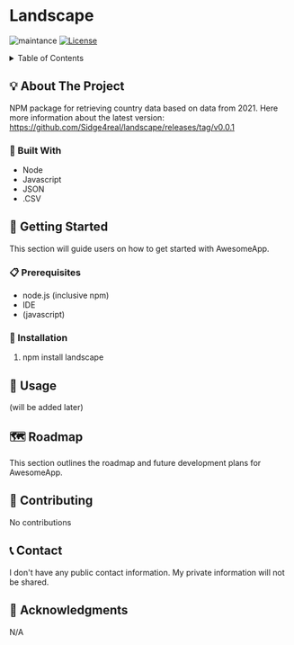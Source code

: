 # Landscape
![maintance](https://img.shields.io/badge/Maintained%3F-no-red.svg)
[![License](https://img.shields.io/badge/license-MIT-blue.svg)](https://opensource.org/licenses/MIT)

<!-- TABLE OF CONTENTS -->
<details>
  <summary>Table of Contents</summary>
  <ol>
    <li>
      <a href="#about-the-project">💡 About The Project</a>
      <ul>
        <li><a href="#built-with">🧰 Built With</a></li>
      </ul>
    </li>
    <li>
      <a href="#getting-started">🚀 Getting Started</a>
      <ul>
        <li><a href="#prerequisites">📋 Prerequisites</a></li>
        <li><a href="#installation">🔧 Installation</a></li>
      </ul>
    </li>
    <li><a href="#usage">📝 Usage</a></li>
    <li><a href="#roadmap">🗺️ Roadmap</a></li>
    <li><a href="#contributing">🤝 Contributing</a></li>
    <li><a href="#contact">📞 Contact</a></li>
    <li><a href="#acknowledgments">🙏 Acknowledgments</a></li>
  </ol>
</details>

## 💡 About The Project
<!-- Add a description of your project here -->
NPM package for retrieving country data based on data from 2021.
Here more information about the latest version: https://github.com/Sidge4real/landscape/releases/tag/v0.0.1

### 🧰 Built With
<!-- List the technologies or frameworks used in your project -->
* Node
* Javascript
* JSON
* .CSV

## 🚀 Getting Started
<!-- Provide instructions on how to get the project set up and running -->
This section will guide users on how to get started with AwesomeApp.

### 📋 Prerequisites
<!-- List any prerequisites or requirements users need before using your project -->
* node.js (inclusive npm)
* IDE
* (javascript)

### 🔧 Installation
<!-- Provide step-by-step installation instructions -->
1. npm install landscape

## 📝 Usage
<!-- Provide examples or instructions on how to use your project -->
(will be added later)

## 🗺️ Roadmap
<!-- Share future plans or developments for your project -->
This section outlines the roadmap and future development plans for AwesomeApp.

## 🤝 Contributing
<!-- Explain how others can contribute to your project -->
No contributions

## 📞 Contact
<!-- Provide contact information for users to reach out to you -->
I don't have any public contact information. My private information will not be shared.

## 🙏 Acknowledgments
<!-- Acknowledge and credit any external resources or contributors that have inspired or helped your project -->
N/A








<!-- SETUPS & CONFIG -->



<!-- MARKDOWN LINKS & IMAGES -->
<!-- 
  all info about these badges: https://dev.to/envoy_/150-badges-for-github-pnk
-->


<!--!!! EDIT !!!-->
<!--
  'my-readme-template' in links need to be changed to resporitory name from github
-->
[contributors-badge]: https://img.shields.io/github/contributors/Sidge4real/my-readme-template.svg?style=for-the-badge&color=blue
[forks-badge]: https://img.shields.io/github/forks/Sidge4real/my-readme-template.svg?style=for-the-badge&color=blue
[stars-badge]: https://img.shields.io/github/stars/Sidge4real/my-readme-template.svg?style=for-the-badge&color=yellow
[issues-badge]: https://img.shields.io/github/issues/Sidge4real/my-readme-template.svg?style=for-the-badge&color=red



<!-- badges -->
<!-- socials -->
[twitter-badge]: https://img.shields.io/badge/Twitter-1DA1F2?style=for-the-badge&logo=twitter&logoColor=white
[linkedin-badge]: https://img.shields.io/badge/-LinkedIn-black.svg?style=for-the-badge&logo=linkedin&color=blue
[twitter-badge]: https://img.shields.io/badge/-twitter-black.svg?style=for-the-badge&logo=twitter&color=lightblue
[twitch-badge]: https://img.shields.io/badge/-twitch-black.svg?style=for-the-badge&logo=twitch&color=purple
[youtube-badge]: https://img.shields.io/badge/-youtube-black.svg?style=for-the-badge&logo=youtube&color=darkred
<!-- fundamentals -->
[css-badge]: https://img.shields.io/badge/CSS3-1572B6?style=for-the-badge&logo=css3&logoColor=white
[html-badge]: https://img.shields.io/badge/HTML5-E34F26?style=for-the-badge&logo=html5&logoColor=white
<!-- frameworks -->
[next-badge]: https://img.shields.io/badge/next.js-000000?style=for-the-badge&logo=nextdotjs&logoColor=white
[react-badge]: https://img.shields.io/badge/React-20232A?style=for-the-badge&logo=react&logoColor=61DAFB
[vue-badge]: https://img.shields.io/badge/Vue.js-35495E?style=for-the-badge&logo=vuedotjs&logoColor=4FC08D
[angular-badge]: https://img.shields.io/badge/Angular-DD0031?style=for-the-badge&logo=angular&logoColor=white
[svelte-badge]: https://img.shields.io/badge/Svelte-4A4A55?style=for-the-badge&logo=svelte&logoColor=FF3E00
[laravel-badge]: https://img.shields.io/badge/Laravel-FF2D20?style=for-the-badge&logo=laravel&logoColor=white
[bootstrap-badge]: https://img.shields.io/badge/Bootstrap-563D7C?style=for-the-badge&logo=bootstrap&logoColor=white
[jquery-badge]: https://img.shields.io/badge/jQuery-0769AD?style=for-the-badge&logo=jquery&logoColor=white
[gatsby-badge]: https://img.shields.io/badge/Gatsby-663399?style=for-the-badge&logo=gatsby&logoColor=white
[express-badge]: https://img.shields.io/badge/Express.js-404D59?style=for-the-badge
[tailwind-badge]: https://img.shields.io/badge/Tailwind_CSS-38B2AC?style=for-the-badge&logo=tailwind-css&logoColor=white
<!-- coding platforms -->
[codepen-badge]: https://img.shields.io/badge/Codepen-000000?style=for-the-badge&logo=codepen&logoColor=white
<!-- programming languages -->
[c#-badge]: https://img.shields.io/badge/C%23-239120?style=for-the-badge&logo=c-sharp&logoColor=white
[typescript-badge]: https://img.shields.io/badge/TypeScript-007ACC?style=for-the-badge&logo=typescript&logoColor=white
[javascript-badge]: https://img.shields.io/badge/JavaScript-F7DF1E?style=for-the-badge&logo=javascript&logoColor=black
[python-badge]: https://img.shields.io/badge/Python-3776AB?style=for-the-badge&logo=python&logoColor=white
[.net-badge]: https://img.shields.io/badge/.NET-5C2D91?style=for-the-badge&logo=.net&logoColor=white
<!-- db -->
[mongodb-badge]: https://img.shields.io/badge/MongoDB-4EA94B?style=for-the-badge&logo=mongodb&logoColor=white
[mysql-badge]: https://img.shields.io/badge/MySQL-005C84?style=for-the-badge&logo=mysql&logoColor=white
[neo4j-badge]: https://img.shields.io/badge/Neo4j-018bff?style=for-the-badge&logo=neo4j&logoColor=white




<!-- url -->
<!-- socials -->
[twitter-url]: https://twitter.com/sidge4real
[linkedin-url]: https://linkedin.com/in/sidge
[twitch-url]: https://www.twitch.tv/sidge
[youtube-url]: https://www.youtube.com/@sidge4rl
[contributors-url]: https://github.com/Sidge4real/Best-README-Template/graphs/contributors
[forks-url]: https://github.com/Sidge4real/Best-README-Template/network/members
[stars-url]: https://github.com/Sidge4real/Best-README-Template/stargazers
[issues-url]: https://github.com/Sidge4real/Best-README-Template/issues
<!-- fundamentals -->
[css-url]: https://web.dev/learn/css/
[html-url]: https://html.com/
<!-- frameworks -->
[next-url]: https://nextjs.org/
[react-url]: https://reactjs.org/
[vue-url]: https://vuejs.org/
[angular-url]: https://angular.io/
[svelte-url]: https://svelte.dev/
[laravel-url]: https://laravel.com
[bootstrap-url]: https://getbootstrap.com
[jquery-url]: https://jquery.com 
[gatsby-url]: https://www.gatsbyjs.com/
[express-url]: https://expressjs.com/
[tailwind-url]: https://tailwindcss.com/
<!-- coding platforms -->
[codepen-url]: codepen.io/Sidge4real
<!-- programming languages -->
[c#-url]: https://learn.microsoft.com/en-us/dotnet/csharp/tour-of-csharp/
[typescript-url]: https://www.typescriptlang.org/
[javascript-url]: https://www.w3schools.com/js/
[python-url]: https://www.typescriptlang.org/
[.net-url]: https://dotnet.microsoft.com/en-us/
<!-- db -->
[mongodb-url]: https://www.mongodb.com/
[mysql-url]: https://www.mysql.com/
[neo4j-url]: https://neo4j.com/
